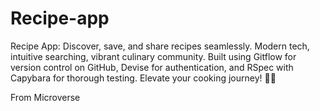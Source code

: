 # Recipe-app
Recipe App: Discover, save, and share recipes seamlessly. Modern tech, intuitive searching, vibrant culinary community. Built using Gitflow for version control on GitHub, Devise for authentication, and RSpec with Capybara for thorough testing. Elevate your cooking journey! 🍳✨

From Microverse